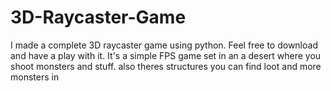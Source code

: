 # 3D-Raycaster-Game
I made a complete 3D raycaster game using python. Feel free to download and have a play with it. It's a simple FPS game set in an a desert where you shoot monsters and stuff. also theres structures you can find loot and more monsters in
